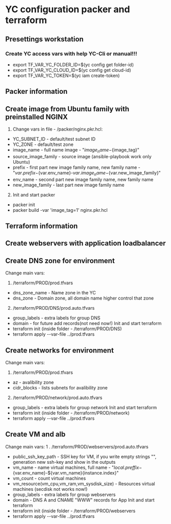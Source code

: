 # YC configuration packer and terraform
## Presettings workstation
### Create YC access vars with help YC-Cli or manual!!!
* export TF_VAR_YC_FOLDER_ID=$(yc config get folder-id)
* export TF_VAR_YC_CLOUD_ID=$(yc config get cloud-id)
* export TF_VAR_YC_TOKEN=$(yc iam create-token)

## Packer information
## Create image from Ubuntu family with preinstalled NGINX
1. Change vars in file - /packer/nginx.pkr.hcl:
* YC_SUBNET_ID - default/test subnet ID
* YC_ZONE - default/test zone
* image_name - full name image - "${image_name}-${image_tag}"
* source_image_family - source image (ansible-playbook work only Ubuntu)
* prefix - first part new image family name, new family name - "${var.prefix}-${var.env_name}-${var.image_name}-${var.new_image_family}"
* env_name - second part new image family name, new family name
* new_image_family - last part new image family name
2. Init and start packer
* packer init
* packer build -var 'image_tag=1' nginx.pkr.hcl

## Terraform information
## Create webservers with application loadbalancer
## Create DNS zone for environment
Change main vars:
1. /terraform/PROD/prod.tfvars
* dns_zone_name - Name zone in the YC
* dns_zone - Domain zone, all domain name higher control that zone
2. /terraform/PROD/DNS/prod.auto.tfvars
* group_labels - extra labels for group DNS
* domain - for future add records(not need now!)
Init and start terraform 
* terraform init (inside folder - /terraform/PROD/DNS)
* terraform apply --var-file ../prod.tfvars
## Create networks for environment
Change main vars:
1. /terraform/PROD/prod.tfvars
* az - avalibility zone 
* cidr_blocks - lists subnets for avalibility zone 
2. /terraform/PROD/network/prod.auto.tfvars
* group_labels - extra labels for group network
Init and start terraform 
* terraform init (inside folder - /terraform/PROD/network)
* terraform apply --var-file ../prod.tfvars
## Create VM and alb
Change main vars:
1 . /terraform/PROD/webservers/prod.auto.tfvars
* public_ssh_key_path - SSH key for VM, if you write empty strings "", generation new ssh-key and show in the outputs 
* vm_name - name virtual machines, full name - "${local.preffix}-${var.env_name}-${var.vm_name}{instance.index}"
* vm_count - count virtual machines
* vm_resource(vm_cpu,vm_ram,vm_sysdisk_size) - Resources virtual machines (secdisk not works now!)
* group_labels - extra labels for group webservers
* domain - DNS A and CNAME "WWW" records for App
Init and start terraform 
* terraform init (inside folder - /terraform/PROD/webservers
* terraform apply --var-file ../prod.tfvars